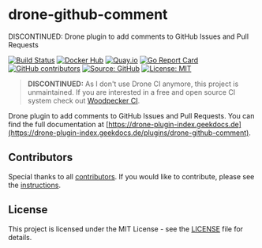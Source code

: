 # drone-github-comment

DISCONTINUED: Drone plugin to add comments to GitHub Issues and Pull Requests

[![Build Status](https://img.shields.io/drone/build/thegeeklab/drone-github-comment?logo=drone&server=https%3A%2F%2Fdrone.thegeeklab.de)](https://drone.thegeeklab.de/thegeeklab/drone-github-comment)
[![Docker Hub](https://img.shields.io/badge/dockerhub-latest-blue.svg?logo=docker&logoColor=white)](https://hub.docker.com/r/thegeeklab/drone-github-comment)
[![Quay.io](https://img.shields.io/badge/quay-latest-blue.svg?logo=docker&logoColor=white)](https://quay.io/repository/thegeeklab/drone-github-comment)
[![Go Report Card](https://goreportcard.com/badge/github.com/thegeeklab/drone-github-comment)](https://goreportcard.com/report/github.com/thegeeklab/drone-github-comment)
[![GitHub contributors](https://img.shields.io/github/contributors/thegeeklab/drone-github-comment)](https://github.com/thegeeklab/drone-github-comment/graphs/contributors)
[![Source: GitHub](https://img.shields.io/badge/source-github-blue.svg?logo=github&logoColor=white)](https://github.com/thegeeklab/drone-github-comment)
[![License: MIT](https://img.shields.io/github/license/thegeeklab/drone-github-comment)](https://github.com/thegeeklab/drone-github-comment/blob/main/LICENSE)

> **DISCONTINUED:** As I don't use Drone CI anymore, this project is unmaintained. If you are interested in a free and open source CI system check out [Woodpecker CI](https://woodpecker-ci.org/).

Drone plugin to add comments to GitHub Issues and Pull Requests. You can find the full documentation at [https://drone-plugin-index.geekdocs.de](https://drone-plugin-index.geekdocs.de/plugins/drone-github-comment).

## Contributors

Special thanks to all [contributors](https://github.com/thegeeklab/drone-github-comment/graphs/contributors). If you would like to contribute, please see the [instructions](https://github.com/thegeeklab/drone-github-comment/blob/main/CONTRIBUTING.md).

## License

This project is licensed under the MIT License - see the [LICENSE](https://github.com/thegeeklab/drone-github-comment/blob/main/LICENSE) file for details.
